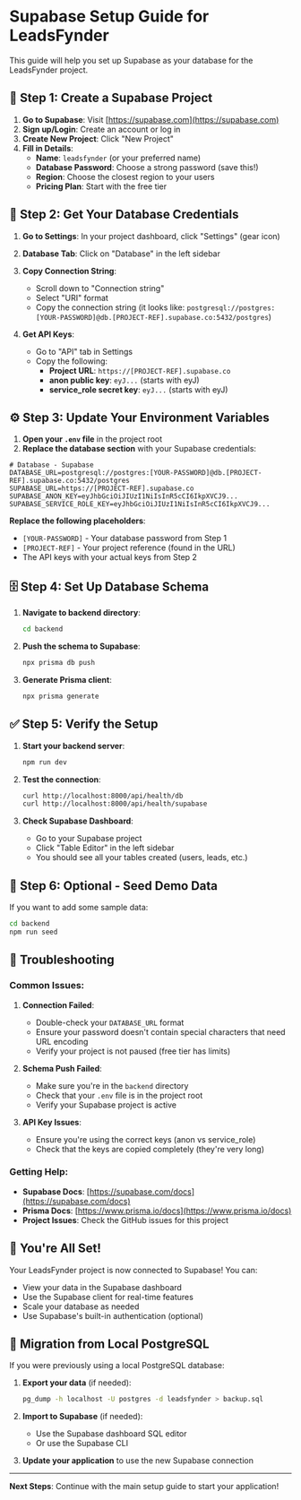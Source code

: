# Supabase Setup Guide for LeadsFynder

This guide will help you set up Supabase as your database for the LeadsFynder project.

## 🚀 Step 1: Create a Supabase Project

1. **Go to Supabase**: Visit [https://supabase.com](https://supabase.com)
2. **Sign up/Login**: Create an account or log in
3. **Create New Project**: Click "New Project"
4. **Fill in Details**:
   - **Name**: `leadsfynder` (or your preferred name)
   - **Database Password**: Choose a strong password (save this!)
   - **Region**: Choose the closest region to your users
   - **Pricing Plan**: Start with the free tier

## 🔑 Step 2: Get Your Database Credentials

1. **Go to Settings**: In your project dashboard, click "Settings" (gear icon)
2. **Database Tab**: Click on "Database" in the left sidebar
3. **Copy Connection String**: 
   - Scroll down to "Connection string"
   - Select "URI" format
   - Copy the connection string (it looks like: `postgresql://postgres:[YOUR-PASSWORD]@db.[PROJECT-REF].supabase.co:5432/postgres`)

4. **Get API Keys**:
   - Go to "API" tab in Settings
   - Copy the following:
     - **Project URL**: `https://[PROJECT-REF].supabase.co`
     - **anon public key**: `eyJ...` (starts with eyJ)
     - **service_role secret key**: `eyJ...` (starts with eyJ)

## ⚙️ Step 3: Update Your Environment Variables

1. **Open your `.env` file** in the project root
2. **Replace the database section** with your Supabase credentials:

```env
# Database - Supabase
DATABASE_URL=postgresql://postgres:[YOUR-PASSWORD]@db.[PROJECT-REF].supabase.co:5432/postgres
SUPABASE_URL=https://[PROJECT-REF].supabase.co
SUPABASE_ANON_KEY=eyJhbGciOiJIUzI1NiIsInR5cCI6IkpXVCJ9...
SUPABASE_SERVICE_ROLE_KEY=eyJhbGciOiJIUzI1NiIsInR5cCI6IkpXVCJ9...
```

**Replace the following placeholders**:
- `[YOUR-PASSWORD]` - Your database password from Step 1
- `[PROJECT-REF]` - Your project reference (found in the URL)
- The API keys with your actual keys from Step 2

## 🗄️ Step 4: Set Up Database Schema

1. **Navigate to backend directory**:
   ```bash
   cd backend
   ```

2. **Push the schema to Supabase**:
   ```bash
   npx prisma db push
   ```

3. **Generate Prisma client**:
   ```bash
   npx prisma generate
   ```

## ✅ Step 5: Verify the Setup

1. **Start your backend server**:
   ```bash
   npm run dev
   ```

2. **Test the connection**:
   ```bash
   curl http://localhost:8000/api/health/db
   curl http://localhost:8000/api/health/supabase
   ```

3. **Check Supabase Dashboard**:
   - Go to your Supabase project
   - Click "Table Editor" in the left sidebar
   - You should see all your tables created (users, leads, etc.)

## 🔧 Step 6: Optional - Seed Demo Data

If you want to add some sample data:

```bash
cd backend
npm run seed
```

## 🚨 Troubleshooting

### Common Issues:

1. **Connection Failed**:
   - Double-check your `DATABASE_URL` format
   - Ensure your password doesn't contain special characters that need URL encoding
   - Verify your project is not paused (free tier has limits)

2. **Schema Push Failed**:
   - Make sure you're in the `backend` directory
   - Check that your `.env` file is in the project root
   - Verify your Supabase project is active

3. **API Key Issues**:
   - Ensure you're using the correct keys (anon vs service_role)
   - Check that the keys are copied completely (they're very long)

### Getting Help:

- **Supabase Docs**: [https://supabase.com/docs](https://supabase.com/docs)
- **Prisma Docs**: [https://www.prisma.io/docs](https://www.prisma.io/docs)
- **Project Issues**: Check the GitHub issues for this project

## 🎉 You're All Set!

Your LeadsFynder project is now connected to Supabase! You can:

- View your data in the Supabase dashboard
- Use the Supabase client for real-time features
- Scale your database as needed
- Use Supabase's built-in authentication (optional)

## 🔄 Migration from Local PostgreSQL

If you were previously using a local PostgreSQL database:

1. **Export your data** (if needed):
   ```bash
   pg_dump -h localhost -U postgres -d leadsfynder > backup.sql
   ```

2. **Import to Supabase** (if needed):
   - Use the Supabase dashboard SQL editor
   - Or use the Supabase CLI

3. **Update your application** to use the new Supabase connection

---

**Next Steps**: Continue with the main setup guide to start your application!
